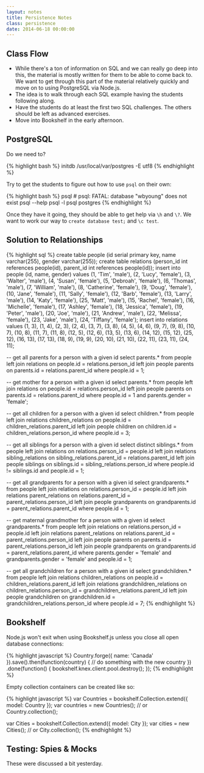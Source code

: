 ```yaml
---
layout: notes
title: Persistence Notes
class: persistence
date: 2014-06-18 00:00:00
---
```


## Class Flow

- While there's a ton of information on SQL and we can really go deep into
this, the material is mostly written for them to be able to come back to. We
want to get through this part of the material relatively quickly and move on
to using PostgreSQL via Node.js.
- The idea is to walk through each SQL example having the students following
along.
- Have the students do at least the first two SQL challenges. The others should
be left as advanced exercises.
- Move into Bookshelf in the early afternoon.

## PostgreSQL

Do we need to?

{% highlight bash %}
initdb /usr/local/var/postgres -E utf8
{% endhighlight %}

Try to get the students to figure out how to use `psql` on their own:

{% highlight bash %}
psql # psql: FATAL:  database "wbyoung" does not exist
psql --help
psql -l
psql postgres
{% endhighlight %}

Once they have it going, they should be able to get help via `\h` and `\?`. We
want to work our way to `create database test;` and `\c test`.

## Solution to Relationships

{% highlight sql %}
create table people (id serial primary key, name varchar(255), gender varchar(255));
create table relations (person_id int references people(id),  parent_id int references people(id));
insert into people (id, name, gender) values (1, 'Tim', 'male'), (2, 'Lucy', 'female'), (3, 'Walter', 'male'), (4, 'Susan', 'female'), (5, 'Debroah', 'female'), (6, 'Thomas', 'male'), (7, 'William', 'male'), (8, 'Catherine', 'female'), (9, 'Doug', 'female'), (10, 'Jane', 'female'), (11, 'Sally', 'female'), (12, 'Barb', 'female'), (13, 'Larry', 'male'), (14, 'Katy', 'female'), (25, 'Matt', 'male'), (15, 'Rachel', 'female'), (16, 'Michelle', 'female'), (17, 'Ashley', 'female'), (18, 'Jessica', 'female'), (19, 'Peter', 'male'), (20, 'Joe', 'male'), (21, 'Andrew', 'male'), (22, 'Melissa', 'female'), (23, 'Jake', 'male'), (24, 'Tiffany', 'female');
insert into relations values (1, 3), (1, 4), (2, 3), (2, 4), (3, 7), (3, 8), (4, 5), (4, 6), (9, 7), (9, 8), (10, 7), (10, 8), (11, 7), (11, 8), (12, 5), (12, 6), (13, 5), (13, 6), (14, 12), (15, 12), (25, 12), (16, 13), (17, 13), (18, 9), (19, 9), (20, 10), (21, 10), (22, 11), (23, 11), (24, 11);

-- get all parents for a person with a given id
select parents.*
from people
left join relations on people.id = relations.person_id
left join people parents on parents.id = relations.parent_id
where people.id = 1;

-- get mother for a person with a given id
select parents.*
from people
left join relations on people.id = relations.person_id
left join people parents on parents.id = relations.parent_id
where people.id = 1 and parents.gender = 'female';

-- get all children for a person with a given id
select children.*
from people
left join relations children_relations on people.id = children_relations.parent_id
left join people children on children.id = children_relations.person_id
where people.id = 3;

-- get all siblings for a person with a given id
select distinct siblings.*
from people
left join relations on relations.person_id = people.id
left join relations sibling_relations on sibling_relations.parent_id = relations.parent_id
left join people siblings on siblings.id = sibling_relations.person_id
where people.id != siblings.id and people.id = 1;

-- get all grandparents for a person with a given id
select grandparents.*
from people
left join relations on relations.person_id = people.id
left join relations parent_relations on relations.parent_id = parent_relations.person_id
left join people grandparents on grandparents.id = parent_relations.parent_id
where people.id = 1;

-- get maternal grandmother for a person with a given id
select grandparents.*
from people
left join relations on relations.person_id = people.id
left join relations parent_relations on relations.parent_id = parent_relations.person_id
left join people parents on parents.id = parent_relations.person_id
left join people grandparents on grandparents.id = parent_relations.parent_id
where parents.gender = 'female' and grandparents.gender = 'female' and people.id = 1;


-- get all grandchildren for a person with a given id
select grandchildren.*
from people
left join relations children_relations on people.id = children_relations.parent_id
left join relations grandchildren_relations on children_relations.person_id = grandchildren_relations.parent_id
left join people grandchildren on grandchildren.id = grandchildren_relations.person_id
where people.id = 7;
{% endhighlight %}

## Bookshelf

Node.js won't exit when using Bookshelf.js unless you close all open database
connections:

{% highlight javascript %}
Country.forge({ name: 'Canada' }).save().then(function(country) {
  // do something with the new country
})
.done(function() {
  bookshelf.knex.client.pool.destroy();
});
{% endhighlight %}


Empty collection containers can be created like so:

{% highlight javascript %}
var Countries = bookshelf.Collection.extend({
  model: Country
});
var countries = new Countries(); // or Country.collection();

var Cities = bookshelf.Collection.extend({
  model: City
});
var cities = new Cities(); // or City.collection();
{% endhighlight %}


## Testing: Spies & Mocks

These were discussed a bit yesterday.
